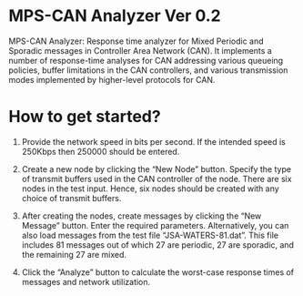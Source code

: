 MPS-CAN Analyzer Ver 0.2
=======

MPS-CAN Analyzer: Response time analyzer for Mixed Periodic and Sporadic messages in Controller Area Network (CAN). 
It implements a number of response-time analyses for CAN addressing various queueing policies, buffer limitations in the CAN controllers, and various transmission modes implemented by higher-level protocols for CAN.

How to get started?
=======

1.	Provide the network speed in bits per second. If the intended speed is 250Kbps then 250000 should be entered.

2.	Create a new node by clicking the “New Node” button. Specify the type of transmit buffers used in the CAN controller of the node. There are six nodes in the test input. Hence, six nodes should be created with any choice of transmit buffers.

3.	After creating the nodes, create messages by clicking the “New Message” button. Enter the required parameters. Alternatively, you can also load messages from the test file “JSA-WATERS-81.dat”. This file includes 81 messages out of which 27 are periodic, 27 are sporadic, and the remaining 27 are mixed.

4.	Click the “Analyze” button to calculate the worst-case response times of messages and network utilization.
